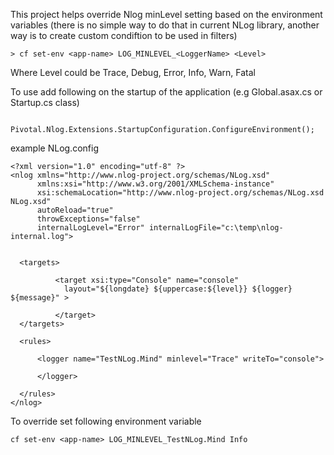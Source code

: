 This project helps override Nlog minLevel setting based on the environment variables
(there is no simple way to do that in current NLog library, another way is to create custom condiftion to be used in filters)

```
> cf set-env <app-name> LOG_MINLEVEL_<LoggerName> <Level>
```
Where Level could be Trace, Debug, Error, Info, Warn, Fatal


To use add following on the startup of the application (e.g Global.asax.cs or Startup.cs class)

```
	Pivotal.Nlog.Extensions.StartupConfiguration.ConfigureEnvironment();
```
example NLog.config
```
<?xml version="1.0" encoding="utf-8" ?>
<nlog xmlns="http://www.nlog-project.org/schemas/NLog.xsd"
      xmlns:xsi="http://www.w3.org/2001/XMLSchema-instance"
      xsi:schemaLocation="http://www.nlog-project.org/schemas/NLog.xsd NLog.xsd"
      autoReload="true"
      throwExceptions="false"
      internalLogLevel="Error" internalLogFile="c:\temp\nlog-internal.log">


  <targets>

		  <target xsi:type="Console" name="console"  
			layout="${longdate} ${uppercase:${level}} ${logger} ${message}" >
  
		  </target>
  </targets>

  <rules>
 
	  <logger name="TestNLog.Mind" minlevel="Trace" writeTo="console">
		  
	  </logger>
	  
  </rules>
</nlog>
```

To override set following environment variable
```
cf set-env <app-name> LOG_MINLEVEL_TestNLog.Mind Info
```
